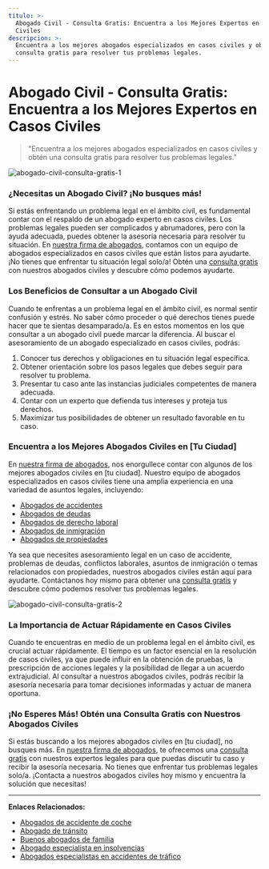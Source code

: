 ```yaml
---
titulo: >-
  Abogado Civil - Consulta Gratis: Encuentra a los Mejores Expertos en Casos
  Civiles
descripcion: >-
  Encuentra a los mejores abogados especializados en casos civiles y obtén una
  consulta gratis para resolver tus problemas legales.
---
```


# Abogado Civil - Consulta Gratis: Encuentra a los Mejores Expertos en Casos Civiles

> "Encuentra a los mejores abogados especializados en casos civiles y obtén una consulta gratis para resolver tus problemas legales."

![abogado-civil-consulta-gratis-1](./img/abogado-civil-consulta-gratis-1.webp)

### ¿Necesitas un Abogado Civil? ¡No busques más!

Si estás enfrentando un problema legal en el ámbito civil, es fundamental contar con el respaldo de un abogado experto en casos civiles. Los problemas legales pueden ser complicados y abrumadores, pero con la ayuda adecuada, puedes obtener la asesoría necesaria para resolver tu situación. En [nuestra firma de abogados](bufete-juridico), contamos con un equipo de abogados especializados en casos civiles que están listos para ayudarte. ¡No tienes que enfrentar tu situación legal solo/a! Obtén una [consulta gratis](consultas-a-abogado) con nuestros abogados civiles y descubre cómo podemos ayudarte.

### Los Beneficios de Consultar a un Abogado Civil

Cuando te enfrentas a un problema legal en el ámbito civil, es normal sentir confusión y estrés. No saber cómo proceder o qué derechos tienes puede hacer que te sientas desamparado/a. Es en estos momentos en los que consultar a un abogado civil puede marcar la diferencia. Al buscar el asesoramiento de un abogado especializado en casos civiles, podrás:

1. Conocer tus derechos y obligaciones en tu situación legal específica.
2. Obtener orientación sobre los pasos legales que debes seguir para resolver tu problema.
3. Presentar tu caso ante las instancias judiciales competentes de manera adecuada.
4. Contar con un experto que defienda tus intereses y proteja tus derechos.
5. Maximizar tus posibilidades de obtener un resultado favorable en tu caso.

### Encuentra a los Mejores Abogados Civiles en [Tu Ciudad]

En [nuestra firma de abogados](bufete-juridico), nos enorgullece contar con algunos de los mejores abogados civiles en [tu ciudad]. Nuestro equipo de abogados especializados en casos civiles tiene una amplia experiencia en una variedad de asuntos legales, incluyendo:

- [Abogados de accidentes](abogados-de-accidentes)
- [Abogados de deudas](abogados-especialistas-en-deudas)
- [Abogados de derecho laboral](abogados-de-derecho-laboral)
- [Abogados de inmigración](abogado-de-inmigracion-usa)
- [Abogados de propiedades](abogados-de-propiedades)

Ya sea que necesites asesoramiento legal en un caso de accidente, problemas de deudas, conflictos laborales, asuntos de inmigración o temas relacionados con propiedades, nuestros abogados civiles están aquí para ayudarte. Contáctanos hoy mismo para obtener una [consulta gratis](consultas-a-abogado) y descubre cómo podemos resolver tus problemas legales.

![abogado-civil-consulta-gratis-2](./img/abogado-civil-consulta-gratis-2.webp)

### La Importancia de Actuar Rápidamente en Casos Civiles

Cuando te encuentras en medio de un problema legal en el ámbito civil, es crucial actuar rápidamente. El tiempo es un factor esencial en la resolución de casos civiles, ya que puede influir en la obtención de pruebas, la prescripción de acciones legales y la posibilidad de llegar a un acuerdo extrajudicial. Al consultar a nuestros abogados civiles, podrás recibir la asesoría necesaria para tomar decisiones informadas y actuar de manera oportuna.

### ¡No Esperes Más! Obtén una Consulta Gratis con Nuestros Abogados Civiles

Si estás buscando a los mejores abogados civiles en [tu ciudad], no busques más. En [nuestra firma de abogados](bufete-juridico), te ofrecemos una [consulta gratis](consultas-a-abogado) con nuestros expertos legales para que puedas discutir tu caso y recibir la asesoría necesaria. No tienes que enfrentar tus problemas legales solo/a. ¡Contacta a nuestros abogados civiles hoy mismo y encuentra la solución que necesitas!

---

**Enlaces Relacionados:**

- [Abogados de accidente de coche](abogados-accidente-coche)
- [Abogado de tránsito](abogado-de-transito)
- [Buenos abogados de familia](buenos-abogados-de-familia)
- [Abogado especialista en insolvencias](abogado-especialista-en-insolvencias)
- [Abogados especialistas en accidentes de tráfico](abogados-especialistas-en-accidentes-de-trafico)
